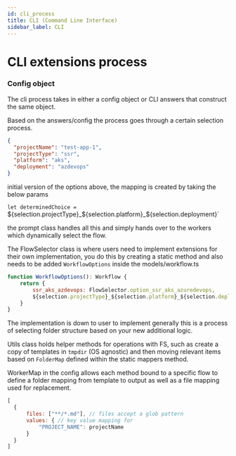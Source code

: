 ```yaml
---
id: cli_process
title: CLI (Command Line Interface)
sidebar_label: CLI
---
```


# CLI extensions process

### Config object 

The cli process takes in either a config object or CLI answers that construct the same object.

Based on the answers/config the process goes through a certain selection process. 

```json 
{
  "projectName": "test-app-1",
  "projectType": "ssr",
  "platform": "aks",
  "deployment": "azdevops"
}
```

initial version of the options above, the mapping is created by taking the below params

`let determinedChoice = `${selection.projectType}_${selection.platform}_${selection.deployment}`

the prompt class handles all this and simply hands over to the workers which dynamically select the flow.

The FlowSelector class is where users need to implement extensions for their own implementation, you do this by creating a static method and also needs to be added `WorkflowOptions` inside the models/workflow.ts

```javascript 
function WorkflowOptions(): Workflow {
    return {
        ssr_aks_azdevops: FlowSelector.option_ssr_aks_azuredevops,
        ${selection.projectType}_${selection.platform}_${selection.deployment}: FlowSelection.MyMappedFunction
    }
}
```

The implementation is down to user to implement generally this is a process of selecting folder structure based on your new additional logic.

Utils class holds helper methods for operations with FS, such as create a copy of templates in `tmpdir` (OS agnostic) and then moving relevant items based on `FolderMap` defined within the static mappers method.

WorkerMap in the config allows each method bound to a specific flow to define a folder mapping from template to output as well as a file mapping used for replacement. 

```javascript
[
  {
      files: ["**/*.md"], // files accept a glob pattern
      values: { // key value mapping for 
          "PROJECT_NAME": projectName
      }
  }
]
```
